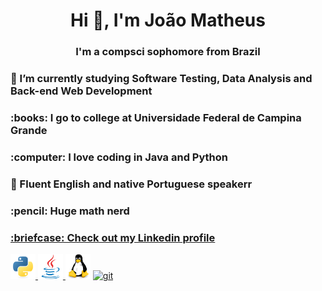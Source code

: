 <h1 align="center">Hi 👋, I'm João Matheus</h1>
<h3 align="center">I'm a compsci sophomore from Brazil</h3>

<h3 align="left">🔭 I’m currently studying Software Testing, Data Analysis and Back-end Web Development</h3>
<h3 align="left">:books: I go to college at Universidade Federal de Campina Grande</h3>
<h3 align="left">:computer: I love coding in Java and Python</h3>
<h3 align="left">💬 Fluent English and native Portuguese speakerr</h3>
<h3 align="left">:pencil: Huge math nerd</h3>
<a href="https://www.linkedin.com/in/joaomatheusvillarim/" target="_blank"> <h3 align="left">:briefcase: Check out my Linkedin profile</h3> </a>
<p align="left">
</p>

<p align="left">
	<a href="https://www.python.org" target="_blank" rel="noreferrer"> <img src="https://raw.githubusercontent.com/devicons/devicon/master/icons/python/python-original.svg" alt="python" width="40" height="40"/> </a>
	<a href="https://www.java.com" target="_blank" rel="noreferrer"> <img src="https://raw.githubusercontent.com/devicons/devicon/master/icons/java/java-original.svg" alt="java" width="40" height="40"/> </a>
	<a href="https://www.linux.org/" target="_blank" rel="noreferrer"> <img src="https://raw.githubusercontent.com/devicons/devicon/master/icons/linux/linux-original.svg" alt="linux" width="40" height="40"/></a>
	<a href="https://git-scm.com/" target="_blank" rel="noreferrer"> <img src="https://www.vectorlogo.zone/logos/git-scm/git-scm-icon.svg" alt="git" width="40" height="40"/> </a>
	
</p>

